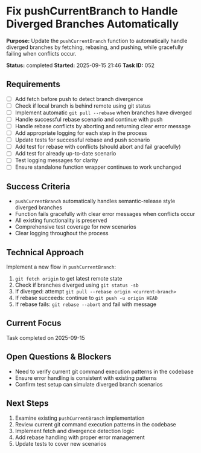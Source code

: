 # Fix pushCurrentBranch to Handle Diverged Branches Automatically

**Purpose:** Update the `pushCurrentBranch` function to automatically handle diverged branches by fetching, rebasing, and pushing, while gracefully failing when conflicts occur.

**Status:** completed
**Started:** 2025-09-15 21:46
**Task ID:** 052

## Requirements
- [ ] Add fetch before push to detect branch divergence
- [ ] Check if local branch is behind remote using git status
- [ ] Implement automatic `git pull --rebase` when branches have diverged
- [ ] Handle successful rebase scenario and continue with push
- [ ] Handle rebase conflicts by aborting and returning clear error message
- [ ] Add appropriate logging for each step in the process
- [ ] Update tests for successful rebase and push scenario
- [ ] Add test for rebase with conflicts (should abort and fail gracefully)
- [ ] Add test for already up-to-date scenario
- [ ] Test logging messages for clarity
- [ ] Ensure standalone function wrapper continues to work unchanged

## Success Criteria
- `pushCurrentBranch` automatically handles semantic-release style diverged branches
- Function fails gracefully with clear error messages when conflicts occur
- All existing functionality is preserved
- Comprehensive test coverage for new scenarios
- Clear logging throughout the process

## Technical Approach
Implement a new flow in `pushCurrentBranch`:
1. `git fetch origin` to get latest remote state
2. Check if branches diverged using `git status -sb`
3. If diverged: attempt `git pull --rebase origin <current-branch>`
4. If rebase succeeds: continue to `git push -u origin HEAD`
5. If rebase fails: `git rebase --abort` and fail with message

## Current Focus

Task completed on 2025-09-15

## Open Questions & Blockers
- Need to verify current git command execution patterns in the codebase
- Ensure error handling is consistent with existing patterns
- Confirm test setup can simulate diverged branch scenarios

## Next Steps
1. Examine existing `pushCurrentBranch` implementation
2. Review current git command execution patterns in the codebase
3. Implement fetch and divergence detection logic
4. Add rebase handling with proper error management
5. Update tests to cover new scenarios

<!-- github_issue: 48 -->
<!-- github_url: https://github.com/cahaseler/cc-track/issues/48 -->
<!-- issue_branch: 48-fix-pushcurrentbranch-to-handle-diverged-branches-automatically -->